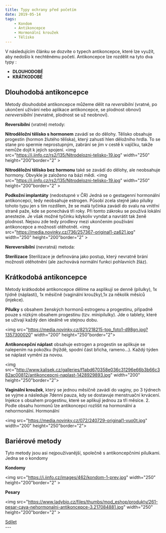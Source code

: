 ```yaml
---
title: Typy ochrany před početím
date: 2019-05-14
tags: 
    - Kondom
    - Antikoncepce
    - Hormonální kroužek
    - Tělísko
---
```

V následujícím článku se dozvíte o typech antikoncepce, které lze využít, aby nedošlo k nechtěnému početí. 
Antikoncepce lze rozdělit na tyto dva typy :

 - **DLOUHODOBÉ** 
 - **KRÁTKODOBÉ**

## Dlouhodobá antikoncepce


Metody dlouhodobé antikoncepce můžeme dělit na *reversibilní* (vratné, po ukončení užívání nebo aplikace antikoncepce, se plodnost obnoví) *nereversibilní* (nevratné, plodnost se už neobnoví).

**Reversibilní** (vratné) metody: 

**Nitroděložní tělísko s hormonem** zavádí se do dělohy. Tělísko obsahuje progestin (hormon žlutého tělíska), který zahustí hlen děložního hrdla. To se stane pro spermie neprostupným, zabrání se jim v cestě k vajíčku, takže nemůže dojít k jejich spojení. 
<img src="https://i.iinfo.cz/rs2/135/Nitrodelozni-telisko-19.jpg" width="250" height="200"border="2" >

**Nitroděložní tělísko bez hormonu** také se zavádí do dělohy, ale neobsahuje hormony. Obvykle je založeno na bázi mědi.
<img src="https://i.iinfo.cz/rs2/135/Nitrodelozni-telisko-19.jpg" width="250" height="200"border="2" >


**Podkožní implantáty** (nedostupné v ČR)
Jedná se o gestagenní hormonální antikoncepci, tedy neobsahuje estrogen. Působí zcela stejně jako pilulky tohoto typu jen s tím rozdílem, že se malá tyčinka zavádí do svalu na vnitřní straně paže, kde se ponechává tři roky. Při tomto zákroku se používá lokální anestezie. Je však možné tyčinku kdykoliv vyndat a navrátit tak ženě plodnost. Nejsou zde tedy prodlevy mezi ukončením používání antikoncepce a možností otěhotnět.
<img src="https://media.novinky.cz/736/257367-original1-za621.jpg" width="250" height="200"border="2" >

**Nereversibilní** (nevratná) metoda: 

**Sterilizace**
Sterilizace je definována jako postup, který nevratně brání možnosti otěhotnění (ale zachovává normální funkci pohlavních žláz).

## Krátkodobá antikoncepce
Metody krátkodobé antikoncepce dělíme na asplikují se denně (pilulky), 1x týdně (náplasti), 1x měsíčně (vaginální kroužky),1x za několik měsíců (injekce).

**Pilulky** s obsahem ženských hormonů estrogenu a progestinu, případně pouze s nízkým obsahem progestinu (tzv. minipilulky).  Jde o tablety, které se užívají každý den ideálně ve stejnou dobu.

<img src="https://media.novinky.cz/821/218215-top_foto1-d98gn.jpg?1357300020" width="200" height="250"border="2">

**Antikoncepční náplast** obsahuje estrogen a progestin se aplikuje se nalepením na pokožku (hýždě, spodní část břicha, rameno…). Každý týden se náplast vymění za novou.

<img src="http://www.kalisek.cz/galleries/f1abd670358e036c31296e66b3b66c382ac00812/antikoncepcni-naplast-1428929893.jpg" width="200" height="250"border="2">

**Vaginální kroužek**, který se jednou měsíčně zavádí do vaginy, po 3 týdnech se vyjme a následuje 7denní pauza, kdy se dostavuje menstruační krvácení.
Injekce s obsahem progestinu, které se aplikují jednou za tři měsíce.
2. Podle obsahu hormonů lze antikoncepci rozlišit na hormonální a nehormonální.
Hormonální

<img src="https://media.novinky.cz/072/240729-original1-vuo0t.jpg" width="200" height="250"border="2">



## Bariérové metody 
Tyto metody jsou asi nejpoužívanější, společně s antikoncepčními pilulkami. Jedna se o kondomy

**Kondomy**

<img src="https://i.iinfo.cz/images/462/kondom-1-prev.jpg" width="250" height="200"border="2" >

**Pesary**

<img src="https://www.ladybio.cz/files/thumbs/mod_eshop/produkty/261-pesar-caya-nehormonalni-antikoncepce-3.217084881.jpg" width="250" height="200"border="2" >
<div class="fb-share-button" data-href="https://cranky-brattain-9738bc.netlify.com/" data-layout="button_count" data-size="small"><a target="_blank" href="https://www.facebook.com/sharer/sharer.php?u=https%3A%2F%2Fcranky-brattain-9738bc.netlify.com%2F&amp;src=sdkpreparse" class="fb-xfbml-parse-ignore">Sdílet</a></div>
---